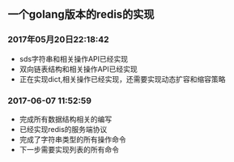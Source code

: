 ## 一个golang版本的redis的实现

### 2017年05月20日22:18:42
* sds字符串和相关操作API已经实现
* 双向链表结构和相关操作API已经实现
* 正在实现dict,相关操作已经实现，还需要实现动态扩容和缩容策略

### 2017-06-07 11:52:59
* 完成所有数据结构相关的编写
* 已经实现redis的服务端协议
* 完成了字符串类型的所有操作命令
* 下一步需要实现列表的所有命令